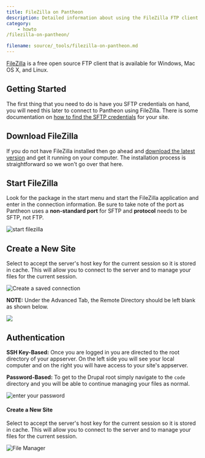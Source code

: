 ```yaml
---
title: FileZilla on Pantheon
description: Detailed information about using the FileZilla FTP client.
category:
    - howto
/filezilla-on-pantheon/

filename: source/_tools/filezilla-on-pantheon.md
---
```


[FileZilla](http://winscp.net/eng/index.php) is a free open source FTP client that is available for Windows, Mac OS X, and Linux.

## Getting Started

The first thing that you need to do is have you SFTP credentials on hand, you will need this later to connect to Pantheon using FileZilla. There is some documentation on [how to find the SFTP credentials](/documentation/getting-started/developing-on-pantheon-directly-with-sftp-mode/-on-server-development#connecting-via-sftp) for your site.

## Download FileZilla

If you do not have FileZilla installed then go ahead and [download the latest version](https://FileZilla-project.org/) and get it running on your computer. The installation process is straightforward so we won't go over that here.

## Start FileZilla

Look for the package in the start menu and start the FileZilla application and enter in the connection information. Be sure to take note of the port as Pantheon uses a **non-standard port** for SFTP and **protocol** needs to be SFTP, not FTP.

 ![start filezilla](https://pantheon-systems.desk.com/customer/portal/attachments/50374) 

## Create a New Site

Select to accept the server's host key for the current session so it is stored in cache. This will allow you to connect to the server and to manage your files for the current session.  


 ![Create a saved connection](https://pantheon-systems.desk.com/customer/portal/attachments/222984)

**NOTE:** Under the Advanced Tab, the Remote Directory should be left blank as shown below.   


 ![](https://pantheon-systems.desk.com/customer/portal/attachments/272341)  


## Authentication

**SSH Key-Based:** Once you are logged in you are directed to the root directory of your appserver. On the left side you will see your local computer and on the right you will have access to your site's appserver.  


**Password-Based:** To get to the Drupal root simply navigate to the `code` directory and you will be able to continue managing your files as normal.

 ![enter your password](https://pantheon-systems.desk.com/customer/portal/attachments/50376)
#### Create a New Site

Select to accept the server's host key for the current session so it is stored in cache. This will allow you to connect to the server and to manage your files for the current session.

 ![File Manager](https://pantheon-systems.desk.com/customer/portal/attachments/50377)
